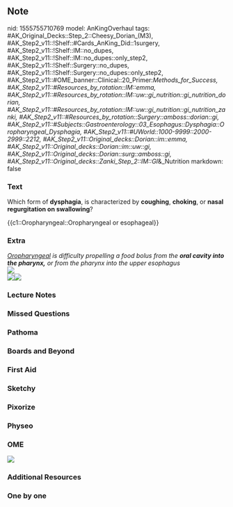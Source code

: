 ## Note
nid: 1555755710769
model: AnKingOverhaul
tags: #AK_Original_Decks::Step_2::Cheesy_Dorian_(M3), #AK_Step2_v11::!Shelf::#Cards_AnKing_Did::1surgery, #AK_Step2_v11::!Shelf::IM::no_dupes, #AK_Step2_v11::!Shelf::IM::no_dupes::only_step2, #AK_Step2_v11::!Shelf::Surgery::no_dupes, #AK_Step2_v11::!Shelf::Surgery::no_dupes::only_step2, #AK_Step2_v11::#OME_banner::Clinical::20_Primer:_Methods_for_Success, #AK_Step2_v11::#Resources_by_rotation::IM::emma, #AK_Step2_v11::#Resources_by_rotation::IM::uw::gi_nutrition::gi_nutrition_dorian, #AK_Step2_v11::#Resources_by_rotation::IM::uw::gi_nutrition::gi_nutrition_zanki, #AK_Step2_v11::#Resources_by_rotation::Surgery::amboss::dorian::gi, #AK_Step2_v11::#Subjects::Gastroenterology::03_Esophagus::Dysphagia::Oropharyngeal_Dysphagia, #AK_Step2_v11::#UWorld::1000-9999::2000-2999::2212, #AK_Step2_v11::Original_decks::Dorian::im::emma, #AK_Step2_v11::Original_decks::Dorian::im::uw::gi, #AK_Step2_v11::Original_decks::Dorian::surg::amboss::gi, #AK_Step2_v11::Original_decks::Zanki_Step_2::IM::GI_&_Nutrition
markdown: false

### Text
Which form of <b>dysphagia</b>, is characterized by
<b>coughing</b>, <b>choking</b>, or <b>nasal regurgitation on
swallowing</b>?
<div>
  {{c1::Oropharyngeal::Oropharyngeal or esophageal}}
</div>

### Extra
<div>
  <div>
    <div>
      <div>
        <div>
          <div>
            <p dir="ltr" style=
            "margin-top: 0pt; margin-bottom: 0pt;">
            <i><u>Oropharyngeal</u> is difficulty propelling a food
            bolus from the <b>oral cavity into the pharynx,</b> or
            from the pharynx into the upper esophagus</i>
            <p dir="ltr" style=
            "margin-top: 0pt; margin-bottom: 0pt;">
            <p dir="ltr" style=
            "margin-top: 0pt; margin-bottom: 0pt;"><i><img src=
            "paste-444735273566211.jpg"></i>
            <p dir="ltr" style=
            "margin-top: 0pt; margin-bottom: 0pt;"><i><img src=
            "dysph.png"><img src="paste-4566052746821633.jpg"></i>
          </div>
        </div>
      </div>
    </div>
  </div>
</div>

### Lecture Notes


### Missed Questions


### Pathoma


### Boards and Beyond


### First Aid


### Sketchy


### Pixorize


### Physeo


### OME
<div class="ome-widget">
  <a href="https://onlinemeded.org/spa/surgery?ref=anki"><img src=
  "_OME_AnkiFlashcards_Topic_1.png"></a>
</div>

### Additional Resources


### One by one

